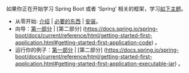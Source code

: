 如果你正在开始学习 Spring Boot 或者 ‘Spring’ 相关的框架，学习[如下主题](https://docs.spring.io/spring-boot/docs/current/reference/html/getting-started.html)。  
- 从零开始: [介绍](https://docs.spring.io/spring-boot/docs/current/reference/html/getting-started-introducing-spring-boot.html) | [必要的东西](https://docs.spring.io/spring-boot/docs/current/reference/html/getting-started-system-requirements.html) | [安装](https://docs.spring.io/spring-boot/docs/current/reference/html/getting-started-installing-spring-boot.html)。
- 向导：[第一部分](https://docs.spring.io/spring-boot/docs/current/reference/html/getting-started-first-application.html) | [第二部分] (https://docs.spring.io/spring-boot/docs/current/reference/html/getting-started-first-application.html#getting-started-first-application-code) 。  
- 运行你的例子：[第一部分](https://docs.spring.io/spring-boot/docs/current/reference/html/getting-started-first-application.html#getting-started-first-application-run) | [第二部分] (https://docs.spring.io/spring-boot/docs/current/reference/html/getting-started-first-application.html#getting-started-first-application-executable-jar) 。  